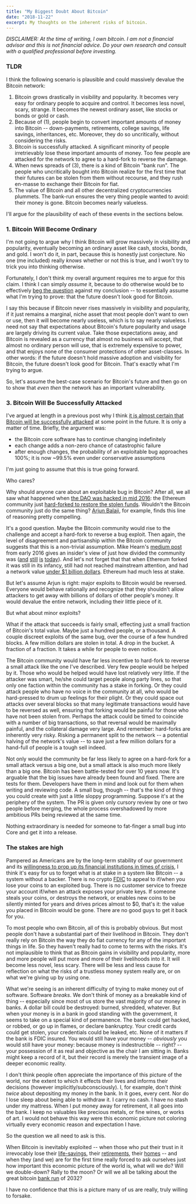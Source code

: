 ```yaml
---
title: "My Biggest Doubt About Bitcoin"
date: "2018-11-22"
excerpt: My thoughts on the inherent risks of bitcoin.
---
```


_DISCLAIMER: At the time of writing, I own bitcoin. I am not a financial advisor
and this is not financial advice. Do your own research and consult with a
qualified professional before investing._

### TLDR

I think the following scenario is plausible and could massively devalue the
Bitcoin network:

1. Bitcoin grows drastically in visibility and popularity. It becomes very easy
   for ordinary people to acquire and control. It becomes less novel, scary,
   strange. It becomes the newest ordinary asset, like stocks or bonds or gold
   or cash.
2. Because of (1), people begin to convert important amounts of money into
   Bitcoin -- down-payments, retirements, college savings, life savings,
   inheritances, etc.
   Moreover, they do so uncritically, without considering the risks.
3. Bitcoin is successfully attacked. A significant minority of people
   irretrievably lose these important amounts of money. Too few people are
   attacked for the network to agree to a hard-fork to reverse the damage.
4. When news spreads of (3), there is a kind of Bitcoin "bank run". The people
   who uncritically bought into Bitcoin
   realize for the first time that their futures can be stolen from them
   without recourse, and they rush en-masse to exchange their Bitcoin for fiat.
5. The value of Bitcoin and all other decentralized cryptocurrencies plummets.
   The bank-run ensures the very thing people wanted to avoid: their money is
   gone. Bitcoin becomes nearly valueless.

I'll argue for the plausibility of each of these events in the sections
below.

### 1. Bitcoin Will Become Ordinary

I'm not going to argue why I think Bitcoin will grow massively in visibility and
popularity, eventually becoming an ordinary asset like cash, stocks, bonds, and
gold. I won't do it, in part, because this is honestly just conjecture. No one
(me included) really _knows_ whether or not this is true, and I won't try to
trick you into thinking otherwise.

Fortunately, I don't think my overall argument requires me to argue for this
claim. I think I can simply _assume_ it, because to do otherwise would be to
effectively [beg the question](https://en.wikipedia.org/wiki/Begging_the_question) against
my conclusion -- to essentially assume what I'm trying to prove: that the future
doesn't look good for Bitcoin.

I say this because if Bitcoin never rises massively in visibility and
popularity, if it just remains a marginal, niche asset that most people don't
want to own or use, then it will become nearly useless, which is to say nearly
valueless. I need not say that expectations about Bitcoin's future popularity
and usage are largely driving its current value. Take those expectations away,
and Bitcoin is revealed as a currency that almost no business will accept, that
almost no ordinary person will use, that is extremely expensive to power, and
that enjoys none of the consumer protections of other asset-classes. In other
words: if the future doesn't hold massive adoption and visibility for Bitcoin,
the future doesn't look good for Bitcoin. That's exactly what I'm trying to
argue.

So, let's assume the best-case scenario for Bitcoin's future and then go on to
show that _even then_ the network has an important vulnerability.


### 3. Bitcoin Will Be Successfully Attacked

I've argued at length in a previous post why I think [it is almost certain that
Bitcoin will be successfully attacked](link) at some point in the future. It is
only a matter of time. Briefly, the argument was:

* the Bitcoin core software has to continue changing indefinitely
* each change adds a non-zero chance of catastrophic failure
* after enough changes, the probability of an exploitable bug
  approaches 100%; it is now ~99.5% even under conservative assumptions

I'm just going to assume that this is true going forward.

Who cares?

Why should anyone care about an exploitable bug in Bitcoin? After all,
we all saw what happened when [the DAO was hacked in mid
2016](https://blog.ethereum.org/2016/06/17/critical-update-re-dao-vulnerability/): the Ethereum
community just [hard-forked to restore the stolen
funds](https://pastebin.com/xW16N7Ye). Wouldn't the Bitcoin
community just do the same thing? [Arjun
Balaji](https://unconfirmed.libsyn.com/arjun-balaji-on-the-ways-bitcoin-will-improve-in-2019-ep054), for example, finds this line of reasoning pretty compelling.

It's a good question. Maybe the Bitcoin community would rise to the challenge
and accept a hard-fork to reverse a bug exploit. Then again, the level of
disagreement and partisanship within the Bitcoin community suggests that this
is a non-trivial assumption. Mike Hearn's [medium
post](https://blog.plan99.net/the-resolution-of-the-bitcoin-experiment-dabb30201f7)
from early 2016 gives an insider's view of just how divided the community was
([and](https://en.wikipedia.org/wiki/Bitcoin_Cash)
[still](https://medium.com/@OneMorePeter/onwards-all-in-on-segwit-9e7cb3faa73d)
[is](https://bitcoinsv.io/) [today](https://www.bitcoinabc.org/)). And let's
not forget that that when Ethereum forked it was still in its infancy, still had
not reached mainstream attention, and had a network value [under $1 billion
dollars](https://coinmarketcap.com/historical/20160619/). Ethereum had much less
at stake.

But let's assume Arjun is right: major exploits to Bitcoin would be reversed.
Everyone would behave rationally and recognize that they shouldn't allow
attackers to get away with billions of dollars of other people's money. It would
devalue the entire network, including their little piece of it.

But what about minor exploits?

What if the attack that succeeds is fairly small, effecting just a small
fraction of Bitcoin's total value. Maybe just a hundred people, or a thousand. A
couple discreet exploits of the same bug, over the course of a few hundred
blocks. A few million dollars are stolen in total. A drop in the bucket. A
fraction of a fraction. It takes a while for people to even notice.

The Bitcoin community would have far less incentive to hard-fork to reverse a
small attack like the one I've described. Very few people would be helped by it.
Those who would be helped would have lost relatively very little. If the
attacker was smart, he/she could target people along party lines, so that only
one faction within the community has a stake in forking. Or they could attack
people who have no voice in the community at all, who would be hard-pressed to
drum up feelings for their plight. Or they could space out attacks over several
blocks so that many legitimate transactions would have to be reversed as well,
ensuring that forking would be painful for those who have not been stolen from.
Perhaps the attack could be timed to coincide with a number of big transactions,
so that reversal would be maximally painful, and the collateral damage very
large. And remember: hard-forks are inherently very risky. Risking a permanent split to
the network -- a potential halving of the network's value -- to save just a few
million dollars for a hand-full of people is a tough sell indeed.

Not only would the community be far less likely to agree on a hard-fork for a
small attack versus a big one, but a small attack is also much more likely than
a big one. Bitcoin has been battle-tested for over 10 years now. It's arguable
that the big issues have already been found and fixed. There are tests for them.
Developers have them in mind and look out for them when writing and reviewing
code.  A small bug, though -- that's the kind of thing you could create with
just a little sloppy programming. Suppose it's at the periphery of the system.
The PR is given only cursory review by one or two people before merging, the
whole process overshadowed by more ambitious PRs being reviewed at the same
time.

Nothing extraordinary is needed for someone to fat-finger a small bug into Core
and get it into a release.



### The stakes are high

Pampered as Americans are by the long-term stability of our government and its
[willingness to prop up its financial institutions in times of
crisis](https://en.wikipedia.org/wiki/Federal_takeover_of_Fannie_Mae_and_Freddie_Mac),
I think it's easy for us to forget what is at stake in a system like Bitcoin -- a
system without a backer. There is no crypto
[FDIC](https://en.wikipedia.org/wiki/Federal_Deposit_Insurance_Corporation) to
appeal to if/when you lose your coins to an exploited bug. There is no customer
service to freeze your account if/when an attack exposes your
private keys. If someone steals your coins, or destroys the network, or
enables new coins to be silently minted for years and drives prices almost to $0,
that's it: the value you placed in Bitcoin would be gone. There are no good guys
to get it back for you.

To most people who own Bitcoin, all of this is probably obvious. But most people
don't have a substantial part of their livelihood in Bitcoin. They don't really
rely on Bitcoin the way they do fiat currency for any of the important things in
life. So they haven't really had to come to terms with the risks. It's not
implausible to think that as Bitcoin gains in visibility and popularity, more
and more people will put more and more of their livelihoods into it. It will
become less novel, less scary. There will be less and less cause for
reflection on what the risks of a trustless money system really are, or on what
we're giving up by using one.

What we're seeing is an inherent difficulty of trying to make money out of
software.  Software _breaks_. We don't think of money as a breakable kind of
thing -- especially since most of us store the vast majority of our money in
banks. A dollar bill could be destroyed: burned, shredded, whatever. But when
your money is in a bank in good standing with the government, it seems to take
on a special kind of permanence. The bank could get hacked, or robbed, or go up
in flames, or declare bankruptcy. Your credit cards could get stolen, your
credentials could be leaked, etc.  None of it matters if the bank is FDIC
insured.  You would still have your money -- _obviously_ you would still have
your money: because money is indestructible -- right? -- your possession of it
as real and objective as the chair I am sitting in. Banks might keep a record of
it, but their record is merely the transient image of a deeper economic reality.

I don't think people often appreciate the importance of this picture of the
world, nor the extent to which it effects their lives and informs their
decisions (however implicitly/subconsciously). I, for example, don't _think
twice_ about depositing my money in the bank. In it goes, every cent. Nor do I
lose sleep about being able to withdraw it. I carry no cash. I have no stash under my
mattress. When I put money away for retirement, it all goes into
the bank. I keep no valuables like precious
metals, or fine wines, or works of art. I would not behave this way were this
economic picture not coloring virtually every economic reason and expectation I
have.

So the question we all need to ask is this.

When Bitcoin is inevitably exploited -- when those who put their trust in it
irrevocably lose their [life-savings](https://www.reddit.com/r/Bitcoin/comments/772kkf/trying_to_play_it_cool_with_my_life_savings_in/), their [retirements](https://www.reddit.com/r/Bitcoin/comments/7hraxb/401k_to_bitcoin/dqt6jb6/), their [homes](https://www.reddit.com/r/Bitcoin/comments/7kw2l7/just_took_out_a_mortgage_on_my_house_to_buy_btc/)
--  and when they (and we) are for the first time really forced to ask ourselves
just how important this economic picture of the world is, what will we
do? Will we double-down? Rally to the moon? Or will we all be talking about the great
bitcoin [bank run](https://en.wikipedia.org/wiki/Bank_run) of 2032?

I have no confidence that this is a picture many of us are really, truly
willing to forsake.
